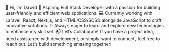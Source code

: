 👋 Hi, I’m Dawid
🚀 Aspiring Full Stack Developer with a passion for building user-friendly and efficient web applications.
💻 Currently working with Laravel, React, Next.js, and HTML/CSS/SCSS alongside JavaScript to craft innovative solutions.
✨ Always eager to learn and explore new technologies to enhance my skill set.
📬 Let’s Collaborate! If you have a project idea, need assistance with development, or simply want to connect, feel free to reach out. Let’s build something amazing together!

<!---
oblodev/oblodev is a ✨ special ✨ repository because its `README.md` (this file) appears on your GitHub profile.
You can click the Preview link to take a look at your changes.
--->
